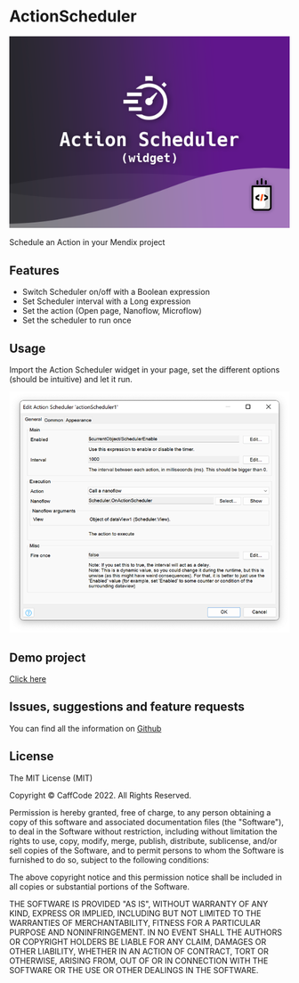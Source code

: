 # ActionScheduler

![AppStoreIcon](/assets/MarketPlaceIcon.png)

Schedule an Action in your Mendix project

## Features

- Switch Scheduler on/off with a Boolean expression
- Set Scheduler interval with a Long expression
- Set the action (Open page, Nanoflow, Microflow)
- Set the scheduler to run once

## Usage

Import the Action Scheduler widget in your page, set the different options (should be intuitive) and let it run.

![screenshot](/assets/screenshot.png)

## Demo project

[Click here](https://caffcodecontenttestapp-sandbox.mxapps.io/p/action-scheduler-home)

## Issues, suggestions and feature requests

You can find all the information on [Github](https://github.com/j3lte/mendix-action-scheduler)

## License

The MIT License (MIT)

Copyright © CaffCode 2022. All Rights Reserved.

Permission is hereby granted, free of charge, to any person obtaining a copy
of this software and associated documentation files (the "Software"), to deal
in the Software without restriction, including without limitation the rights
to use, copy, modify, merge, publish, distribute, sublicense, and/or sell
copies of the Software, and to permit persons to whom the Software is
furnished to do so, subject to the following conditions:

The above copyright notice and this permission notice shall be included in
all copies or substantial portions of the Software.

THE SOFTWARE IS PROVIDED "AS IS", WITHOUT WARRANTY OF ANY KIND, EXPRESS OR
IMPLIED, INCLUDING BUT NOT LIMITED TO THE WARRANTIES OF MERCHANTABILITY,
FITNESS FOR A PARTICULAR PURPOSE AND NONINFRINGEMENT. IN NO EVENT SHALL THE
AUTHORS OR COPYRIGHT HOLDERS BE LIABLE FOR ANY CLAIM, DAMAGES OR OTHER
LIABILITY, WHETHER IN AN ACTION OF CONTRACT, TORT OR OTHERWISE, ARISING FROM,
OUT OF OR IN CONNECTION WITH THE SOFTWARE OR THE USE OR OTHER DEALINGS IN
THE SOFTWARE.
